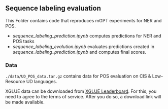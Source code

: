 ## Sequence labeling evaluation
This Folder contains code that reproduces mGPT experiments for NER and POS.
- *sequence_labeling_prediction.ipynb* computes predictions for NER and POS tasks
- *sequence_labeling_evalution.ipynb* evaluates predictions created in *sequence_labeling_prediction.ipynb* and computes final scores.

### Data

`./data/UD_POS_data.tar.gz` contains data for POS evaluation on CIS & Low-Resource UD languages.

XGLUE data can be downloaded from [XGLUE Leaderboard](https://microsoft.github.io/XGLUE/). For this, you need to agree to the terms of service. After you do so, a download link will be made available.
